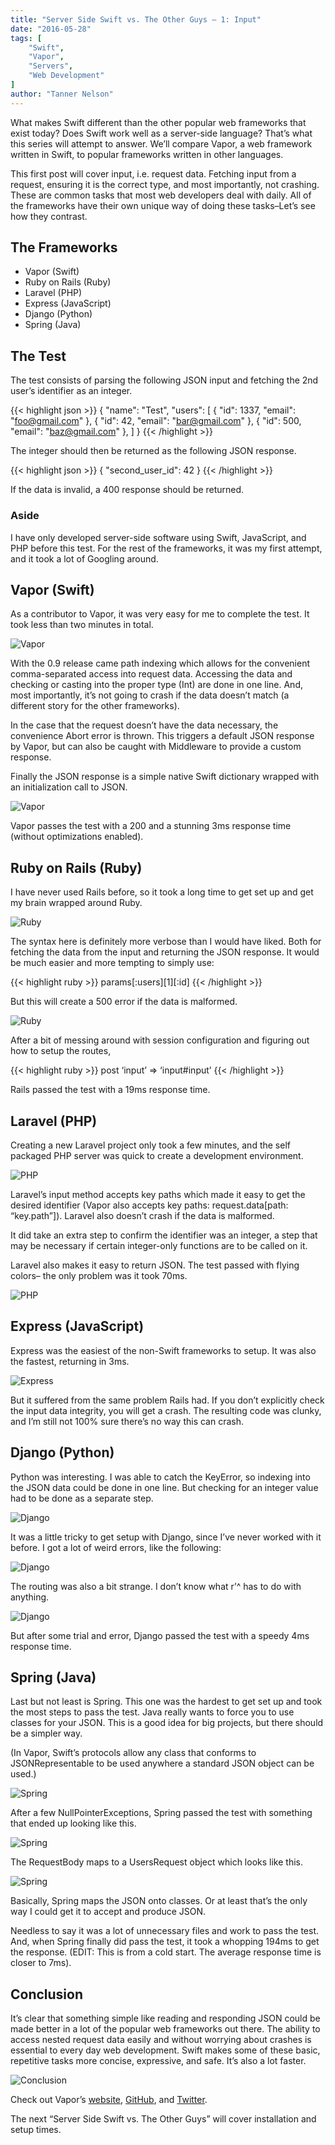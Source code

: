 ```yaml
---
title: "Server Side Swift vs. The Other Guys — 1: Input"
date: "2016-05-28"
tags: [
    "Swift",
    "Vapor",
    "Servers",
    "Web Development"
]
author: "Tanner Nelson"
---
```


What makes Swift different than the other popular web frameworks that exist today? Does Swift work well as a server-side language? That’s what this series will attempt to answer. We’ll compare Vapor, a web framework written in Swift, to popular frameworks written in other languages.

This first post will cover input, i.e. request data. Fetching input from a request, ensuring it is the correct type, and most importantly, not crashing. These are common tasks that most web developers deal with daily. All of the frameworks have their own unique way of doing these tasks–Let’s see how they contrast.

## The Frameworks

* Vapor (Swift)
* Ruby on Rails (Ruby)
* Laravel (PHP)
* Express (JavaScript)
* Django (Python)
* Spring (Java)

## The Test

The test consists of parsing the following JSON input and fetching the 2nd user’s identifier as an integer.

{{< highlight json >}}
{
    "name": "Test",
    "users": [
        { "id": 1337, "email": "foo@gmail.com" },
        { "id": 42, "email": "bar@gmail.com" },
        { "id": 500, "email": "baz@gmail.com" },
    ]
}
{{< /highlight >}}

The integer should then be returned as the following JSON response.

{{< highlight json >}}
{
    "second_user_id": 42
}
{{< /highlight >}}

If the data is invalid, a 400 response should be returned.

### Aside

I have only developed server-side software using Swift, JavaScript, and PHP before this test. For the rest of the frameworks, it was my first attempt, and it took a lot of Googling around.

## Vapor (Swift)

As a contributor to Vapor, it was very easy for me to complete the test. It took less than two minutes in total.

![Vapor](/img/articles/vs-the-other-guys-vapor.png)

With the 0.9 release came path indexing which allows for the convenient comma-separated access into request data. Accessing the data and checking or casting into the proper type (Int) are done in one line. And, most importantly, it’s not going to crash if the data doesn’t match (a different story for the other frameworks).

In the case that the request doesn’t have the data necessary, the convenience Abort error is thrown. This triggers a default JSON response by Vapor, but can also be caught with Middleware to provide a custom response.

Finally the JSON response is a simple native Swift dictionary wrapped with an initialization call to JSON.

![Vapor](/img/articles/vs-the-other-guys-vapor2.png)

Vapor passes the test with a 200 and a stunning 3ms response time (without optimizations enabled).

## Ruby on Rails (Ruby)

I have never used Rails before, so it took a long time to get set up and get my brain wrapped around Ruby.

![Ruby](/img/articles/vs-the-other-guys-ruby.png)

The syntax here is definitely more verbose than I would have liked. Both for fetching the data from the input and returning the JSON response. It would be much easier and more tempting to simply use:

{{< highlight ruby >}}
params[:users][1][:id]
{{< /highlight >}}

But this will create a 500 error if the data is malformed.

![Ruby](/img/articles/vs-the-other-guys-ruby2.png)

After a bit of messing around with session configuration and figuring out how to setup the routes,

{{< highlight ruby >}}
post ‘input’ => ‘input#input’
{{< /highlight >}}

Rails passed the test with a 19ms response time.

## Laravel (PHP)

Creating a new Laravel project only took a few minutes, and the self packaged PHP server was quick to create a development environment.

![PHP](/img/articles/vs-the-other-guys-php.png)

Laravel’s input method accepts key paths which made it easy to get the desired identifier (Vapor also accepts key paths: request.data[path: “key.path”]). Laravel also doesn’t crash if the data is malformed.

It did take an extra step to confirm the identifier was an integer, a step that may be necessary if certain integer-only functions are to be called on it.

Laravel also makes it easy to return JSON. The test passed with flying colors– the only problem was it took 70ms.

![PHP](/img/articles/vs-the-other-guys-php2.png)

## Express (JavaScript)

Express was the easiest of the non-Swift frameworks to setup. It was also the fastest, returning in 3ms.

![Express](/img/articles/vs-the-other-guys-express.png)

But it suffered from the same problem Rails had. If you don’t explicitly check the input data integrity, you will get a crash. The resulting code was clunky, and I’m still not 100% sure there’s no way this can crash.

## Django (Python)

Python was interesting. I was able to catch the KeyError, so indexing into the JSON data could be done in one line. But checking for an integer value had to be done as a separate step.

![Django](/img/articles/vs-the-other-guys-django.png)

It was a little tricky to get setup with Django, since I’ve never worked with it before. I got a lot of weird errors, like the following:

![Django](/img/articles/vs-the-other-guys-django2.png)

The routing was also a bit strange. I don’t know what r’^ has to do with anything.

![Django](/img/articles/vs-the-other-guys-django3.png)

But after some trial and error, Django passed the test with a speedy 4ms response time.

## Spring (Java)

Last but not least is Spring. This one was the hardest to get set up and took the most steps to pass the test. Java really wants to force you to use classes for your JSON. This is a good idea for big projects, but there should be a simpler way.

(In Vapor, Swift’s protocols allow any class that conforms to JSONRepresentable to be used anywhere a standard JSON object can be used.)

![Spring](/img/articles/vs-the-other-guys-spring.png)

After a few NullPointerExceptions, Spring passed the test with something that ended up looking like this.

![Spring](/img/articles/vs-the-other-guys-spring2.png)

The RequestBody maps to a UsersRequest object which looks like this.

![Spring](/img/articles/vs-the-other-guys-spring3.png)

Basically, Spring maps the JSON onto classes. Or at least that’s the only way I could get it to accept and produce JSON.

Needless to say it was a lot of unnecessary files and work to pass the test. And, when Spring finally did pass the test, it took a whopping 194ms to get the response. (EDIT: This is from a cold start. The average response time is closer to 7ms).

## Conclusion

It’s clear that something simple like reading and responding JSON could be made better in a lot of the popular web frameworks out there. The ability to access nested request data easily and without worrying about crashes is essential to every day web development. Swift makes some of these basic, repetitive tasks more concise, expressive, and safe. It’s also a lot faster.

![Conclusion](/img/articles/vs-the-other-guys-conclusion.png)

Check out Vapor’s <a href="http://qutheory.io/" target="_BLANK">website</a>, <a href="http://github.com/qutheory/vapor" target="_BLANK">GitHub</a>, and <a href="http://twitter.com/qutheory" target="_BLANK">Twitter</a>.

The next “Server Side Swift vs. The Other Guys” will cover installation and setup times.
